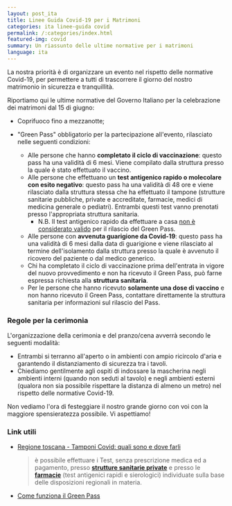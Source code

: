 ```yaml
---
layout: post_ita
title: Linee Guida Covid-19 per i Matrimoni
categories: ita linee-guida covid
permalink: /:categories/index.html
featured-img: covid
summary: Un riassunto delle ultime normative per i matrimoni
language: ita
---
```



La nostra priorità è di organizzare un evento nel rispetto delle normative Covid-19, per permettere a tutti di trascorrere il giorno del nostro matrimonio in sicurezza e tranquillità. 

Riportiamo qui le ultime normative del Governo Italiano per la celebrazione dei matrimoni dal 15 di giugno:

- Coprifuoco fino a mezzanotte;

- "Green Pass" obbligatorio per la partecipazione all'evento, rilasciato nelle seguenti condizioni:

  - Alle persone che hanno **completato il ciclo di vaccinazione**: questo pass ha una validità di 6 mesi. Viene compilato dalla struttura presso la quale è stato effettuato il vaccino. 
  - Alle persone che effettuano un **test antigenico rapido o molecolare con esito  negativo**: questo pass ha una validità di 48 ore e viene rilasciato dalla struttura stessa che ha effettuato il tampone (strutture sanitarie pubbliche, private e accreditate, farmacie, medici  di medicina generale o pediatri). Entrambi questi test vanno prenotati presso l'appropriata struttura sanitaria. 
    - N.B. Il test antigenico rapido da effettuare a casa <u>non è considerato valido</u> per il rilascio del Green Pass.
  - Alle persone con **avvenuta guarigione da Covid-19**: questo pass ha una validità di 6 mesi dalla data di guarigione e viene rilasciato al termine dell'isolamento dalla struttura presso la quale è avvenuto il ricovero del paziente o dal medico generico.
  - Chi ha completato il ciclo di vaccinazione prima dell'entrata in vigore  del nuovo provvedimento e non ha ricevuto il Green Pass, può  farne espressa richiesta alla **struttura sanitaria**.
  - Per le persone che hanno ricevuto **solamente una dose di vaccino** e non hanno ricevuto il Green Pass, contattare direttamente la struttura sanitaria per informazioni sul rilascio del Pass.

### Regole per la cerimonia

L'organizzazione della cerimonia e del pranzo/cena avverrà secondo le seguenti modalità:

- Entrambi si terranno all'aperto o in ambienti con ampio ricircolo d'aria e garantendo il distanziamento di sicurezza tra i tavoli.
- Chiediamo gentilmente agli ospiti di indossare la mascherina negli ambienti interni (quando non seduti al tavolo) e negli ambienti esterni (qualora non sia possibile rispettare la distanza di almeno un metro) nel rispetto delle normative Covid-19.

Non vediamo l'ora di festeggiare il nostro grande giorno con voi con la maggiore spensieratezza possibile. Vi aspettiamo!

### Link utili

* [Regione toscana - Tamponi Covid: quali sono e dove farli](https://www.regione.toscana.it/-/test-covid-19-quali-sono-come-e-dove-farli)

  > è possibile effettuare i Test, senza prescrizione medica ed a pagamento, presso **[strutture sanitarie private](https://www.regione.toscana.it/documents/10180/24263283/Elenco+strutture+sanitarie+private+per+Test+Covid-19+al+17_05_2021.pdf/daf3cd38-5584-896c-c9fe-1a6108509c1e?t=1621257322637)** e presso le [**farmacie**](https://www.regione.toscana.it/documents/10180/24263283/Elenco+Farmacie+per+web+pec+aggiornate+al+26_03_2021.pdf/15adaa54-746f-808a-3dc3-813748fbff69?t=1620642981955) (test antigenici rapidi e sierologici) individuate sulla base delle disposizioni regionali in materia. 

* [Come funziona il Green Pass](https://www.ilgiorno.it/cronaca/pass-verde-spostamenti-ecco-come-funziona-1.6269066)